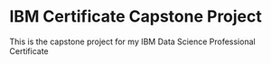# IBM Certificate Capstone Project

This is the capstone project for my IBM Data Science Professional Certificate
